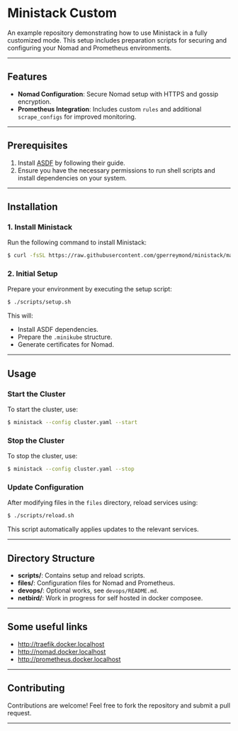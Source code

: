 # Ministack Custom

An example repository demonstrating how to use Ministack in a fully customized mode. This setup includes preparation scripts for securing and configuring your Nomad and Prometheus environments.

---

## Features

- **Nomad Configuration**: Secure Nomad setup with HTTPS and gossip encryption.
- **Prometheus Integration**: Includes custom `rules` and additional `scrape_configs` for improved monitoring.

---

## Prerequisites

1. Install [ASDF](https://asdf-vm.com/guide/getting-started.html) by following their guide.
2. Ensure you have the necessary permissions to run shell scripts and install dependencies on your system.

---

## Installation

### 1. Install Ministack
Run the following command to install Ministack:
```sh
$ curl -fsSL https://raw.githubusercontent.com/gperreymond/ministack/main/install | bash
```

### 2. Initial Setup
Prepare your environment by executing the setup script:
```sh
$ ./scripts/setup.sh
```
This will:
- Install ASDF dependencies.
- Prepare the `.minikube` structure.
- Generate certificates for Nomad.

---

## Usage

### Start the Cluster
To start the cluster, use:
```sh
$ ministack --config cluster.yaml --start
```

### Stop the Cluster
To stop the cluster, use:
```sh
$ ministack --config cluster.yaml --stop
```

### Update Configuration
After modifying files in the `files` directory, reload services using:
```sh
$ ./scripts/reload.sh
```
This script automatically applies updates to the relevant services.

---

## Directory Structure

- **scripts/**: Contains setup and reload scripts.
- **files/**: Configuration files for Nomad and Prometheus.
- **devops/**: Optional works, see `devops/README.md`.
- **netbird/**: Work in progress for self hosted in docker composee.

---

## Some useful links

* http://traefik.docker.localhost
* http://nomad.docker.localhost
* http://prometheus.docker.localhost

---

## Contributing

Contributions are welcome! Feel free to fork the repository and submit a pull request.

---
